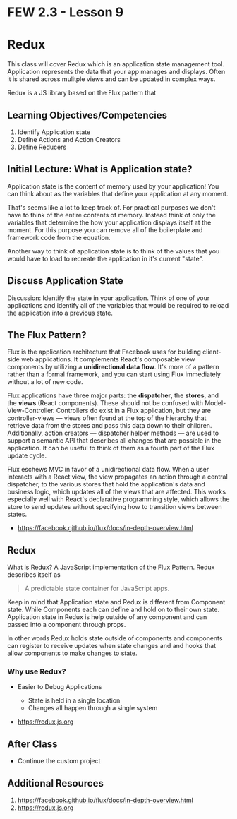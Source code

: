 # FEW 2.3 - Lesson 9

# Redux

This class will cover Redux which is an application state management tool. Application represents the data that your app manages and displays. Often it is shared across mulitple views and can be updated in complex ways. 

Redux is a JS library based on the Flux pattern that 

## Learning Objectives/Competencies

1. Identify Application state 
1. Define Actions and Action Creators 
1. Define Reducers

## Initial Lecture: What is Application state?

Application state is the content of memory used by your application! You can think about as the variables that define your application at any moment. 

That's seems like a lot to keep track of. For practical purposes we don't have to think of the entire contents of memory. Instead think of only the variables that determine the how your application displays itself at the moment. For this purpose you can remove all of the boilerplate and framework code from the equation. 

Another way to think of application state is to think of the values that you would have to load to recreate the application in it's current "state". 

## Discuss Application State

Discussion: Identify the state in your application. Think of one of your applications and identify all of the variables that would be required to reload the application into a previous state.

## The Flux Pattern? 

Flux is the application architecture that Facebook uses for building client-side web applications. It complements React's composable view components by utilizing a **unidirectional data flow**. It's more of a pattern rather than a formal framework, and you can start using Flux immediately without a lot of new code.

Flux applications have three major parts: the **dispatcher**, the **stores**, and the **views** (React components). These should not be confused with Model-View-Controller. Controllers do exist in a Flux application, but they are controller-views — views often found at the top of the hierarchy that retrieve data from the stores and pass this data down to their children. Additionally, action creators — dispatcher helper methods — are used to support a semantic API that describes all changes that are possible in the application. It can be useful to think of them as a fourth part of the Flux update cycle.

Flux eschews MVC in favor of a unidirectional data flow. When a user interacts with a React view, the view propagates an action through a central dispatcher, to the various stores that hold the application's data and business logic, which updates all of the views that are affected. This works especially well with React's declarative programming style, which allows the store to send updates without specifying how to transition views between states.

- https://facebook.github.io/flux/docs/in-depth-overview.html

## Redux

What is Redux? A JavaScript implementation of the Flux Pattern. Redux describes itself as

> A predictable state container for JavaScript apps.

Keep in mind that Application state and Redux is different from Component state. While Components each can define and hold on to their own state. Application state in Redux is help outside of any component and can passed into a component through props. 

In other words Redux holds state outside of components and components can register to receive updates when state changes and and hooks that allow components to make changes to state.

### Why use Redux? 

- Easier to Debug Applications
	- State is held in a single location
	- Changes all happen through a single system
	

- https://redux.js.org

## After Class

- Continue the custom project 

## Additional Resources

1. https://facebook.github.io/flux/docs/in-depth-overview.html
1. https://redux.js.org
